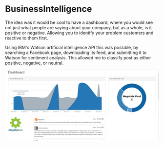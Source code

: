 # BusinessIntelligence


The idea was it would be cool to have a dashboard, where you would see not just what people are saying about your company, but as a whole, is it positive or negative. Allowing you to identify your problem customers and reactive to them first. 

Using IBM's Watson artificial intelligence API this was possible, by searching a Facebook page, downloading its feed, and submitting it to Watson for sentiment analysis. This allowed me to classify post as either positive, negative, or neutral.


![alt tag](https://github.com/orrTechnologies/BusinessIntelligence/blob/master/github/example.png)
